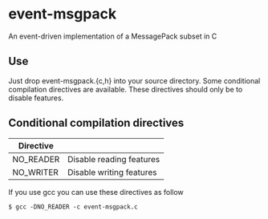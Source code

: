 # event-msgpack
An event-driven implementation of a MessagePack subset in C

## Use
Just drop event-msgpack.{c,h} into your source directory.
Some conditional compilation directives are available. These directives should only be to disable features.

## Conditional compilation directives

| Directive |                          |
|-----------|--------------------------|
| NO_READER | Disable reading features |
| NO_WRITER | Disable writing features |

If you use gcc you can use these directives as follow

```
$ gcc -DNO_READER -c event-msgpack.c
```
